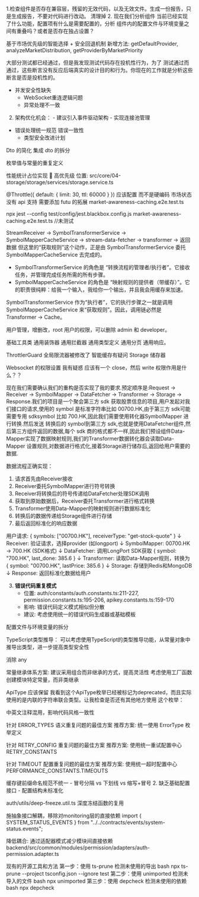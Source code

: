
1.检查组件是否存在兼容层，残留的无效代码，以及无效文件。生成一份报告，只是生成报告，不要对代码进行改动。
 清理掉
2. 现在我们分析组件 当前已经实现了什么功能，配置项有什么是需要配置的，分析 组件内的配置文件与环境变量之间有重叠吗？或者是否存在独占设置？


基于市场优先级的智能选择 + 安全回退机制
新增方法: getDefaultProvider, analyzeMarketDistribution, getProviderByMarketPriority

大部分测试都已经通过，但是我发现测试代码存在投机性行为，为了 测试通过而通过，这些断言没有反应后端真实的设计目的和行为。你现在的工作就是分析这些断言是否是投机性的。

  - 并发安全性缺失
    - WebSocket重连逻辑问题
    - 异常处理不一致
  2. 架构优化机会：
    - 建议引入事件驱动架构
    - 实现连接池管理
- 错误处理统一规范 错误一致性
  - 类型安全改进计划

Dto 的简化
集成 dto 的拆分

枚举值与常量的重复定义


性能统计占位实现 🔴 高优先级
位置: src/core/04-storage/storage/services/storage.service.ts


@Throttle({ default: { limit: 30, ttl: 60000 } })  应该配置 而不是硬编码 
市场状态没有 api 支持 需要添加 futu 的拓展
market-awareness-caching.e2e.test.ts

npx jest --config test/config/jest.blackbox.config.js  market-awareness-caching.e2e.test.ts //未测试
   

StreamReceiver → SymbolTransformerService → SymbolMapperCacheService    → stream-data-fetcher → transformer  → 返回数据
但这里的“获取规则”这个动作，正是由 SymbolTransformerService 委托 SymbolMapperCacheService 去完成的。

   * SymbolTransformerService 的角色是 “转换流程的管理者/执行者”。它接收任务，并管理完成任务所需的所有步骤。
   * SymbolMapperCacheService 的角色是 “映射规则的提供者（带缓存）”。它的职责很纯粹：给我一个输入，我给你一个输出，并且我会用缓存来加速。

  SymbolTransformerService 作为“执行者”，它的执行步骤之一就是调用 SymbolMapperCacheService 来“获取规则”。因此，调用链必然是 Transformer 
  → Cache。
    
用户管理，增删改，root 用户的权限，可以删除 admin 和 developer。

基础工具类
通用装饰器
通用拦截器
通用类型定义
通用分页 通用响应。

ThrottlerGuard 全局限流器被修改了
智能缓存有疑问 Storage 储存器 

Websocket 的权限设置 我有疑惑 应该有一个 close，然后 write 权限作用是什么？？


现在我们需要确认我们的重构是否实现了我的要求.预定顺序是:Request → Receiver → SymbolMapper →  DataFetcher → Transformer → Storage → Response.我们的项目是一个聚会第三方 sdk 获取股票信息的项目,用户发起对我们接口的请求,使用的 symbol 是标准字符串比如 00700.HK,由于第三方 sdk可能需要专用 sdksymbol 比如 700.HK,因此我们需要使用转化器SymbolMapper 进行转换.然后发送 转换后的 symbol到第三方 sdk,也就是使用DataFetcher组件,然后第三方组件返回的数据,每个 sdk 商的格式都不一样,因此我们预设组件Data-Mapper实现了数据映射规则,我们的Transformer数据转化器会读取Data-Mapper  设置规则,对数据进行格式化,接着Storage进行储存后,返回给用户需要的数据. 

数据流程正确实现：
1. 请求首先由Receiver接收
2. Receiver委托SymbolMapper进行符号转换
3. Receiver将转换后的符号传递给DataFetcher处理SDK调用
4. 获取到原始数据后，Receiver委托Transformer进行格式转换
5. Transformer使用Data-Mapper的映射规则进行数据标准化
6. 转换后的数据传递给Storage组件进行存储
7. 最后返回标准化的响应数据


 用户请求: { symbols: ["00700.HK"], receiverType: "get-stock-quote" }
      ↓
  Receiver: 验证请求，选择provider (如longport)
      ↓
  SymbolMapper: 00700.HK → 700.HK (SDK格式)
      ↓
  DataFetcher: 调用LongPort SDK获取 { symbol: "700.HK", last_done: 385.6 }
      ↓
  Transformer: 读取Data-Mapper规则，转换为 { symbol: "00700.HK", lastPrice: 385.6 }
      ↓
  Storage: 存储到Redis和MongoDB
      ↓
  Response: 返回标准化数据给用户



3. **错误代码重复模式**
   - 位置: auth/constants/auth.constants.ts:211-227, permission.constants.ts:195-206, apikey.constants.ts:159-170
   - 影响: 错误代码定义模式相似但分散
   - 建议: 考虑使用统一的错误代码生成器或基础模板

配置文件与环境变量的拆分

TypeScript类型推导：
可以考虑使用TypeScript的类型推导功能，从常量对象中推导出类型，进一步提高类型安全性


消除 any

常量继承体系方案:
建议采用组合而非继承的方式，提高灵活性
考虑使用工厂函数创建模块特定常量，而非类继承


ApiType 应该保留
我看到这个ApiType枚举已经被标记为deprecated，而且实际使用的是内联的字符串联合类型。让我检查是否还有其他地方使用
  这个枚举：


  中英文注释混用，影响代码风格一致性

针对 ERROR_TYPES 语义重复问题的最佳方案
推荐方案: 统一使用 ErrorType 枚举定义

针对 RETRY_CONFIG 重复问题的最佳方案
推荐方案: 使用统一重试配置中心 RETRY_CONSTANTS

针对 TIMEOUT 配置重复问题的最佳方案
推荐方案: 使用统一超时配置中心 PERFORMANCE_CONSTANTS.TIMEOUTS


缓存键前缀命名规范不统一 - 冒号分隔 vs 下划线 vs 缩写+冒号
  2. 缺乏基础配置接口 - 配置结构未标准化


 auth/utils/deep-freeze.util.ts 深度冻结函数的复用


 施抽象接口解耦，移除对monitoring层的直接依赖
 import { SYSTEM_STATUS_EVENTS } from "../../contracts/events/system-status.events";


 降低耦合: 通过适配器模式减少模块间直接依赖
 backend/src/common/modules/permission/adapters/auth-permission.adapter.ts


现有的开源工具和方法
第一步：使用 ts-prune 检测未使用的导出
bash
npx ts-prune --project tsconfig.json --ignore test
第二步：使用 unimported 检测未导入的文件
bash
npx unimported
第三步：使用 depcheck 检测未使用的依赖
bash
npx depcheck